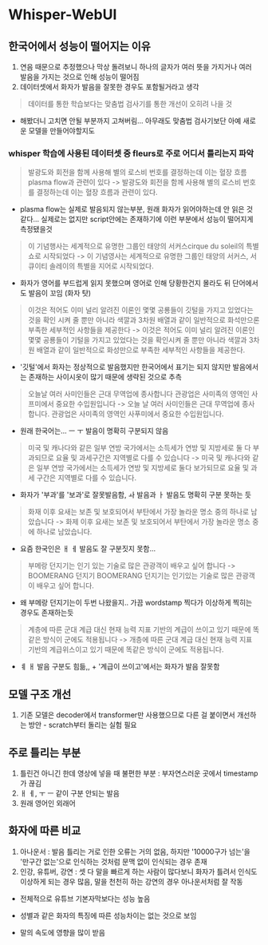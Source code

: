 # Whisper-WebUI

## 한국어에서 성능이 떨어지는 이유

1.  연음 때문으로 추정했으나 막상 돌려보니 하나의 글자가 여러 뜻을 가지거나 여러 발음을 가지는 것으로 인해 성능이 떨어짐
2.  데이터셋에서 화자가 발음을 잘못한 경우도 포함될거라고 생각

> 데이터를 통한 학습보다는 맞춤법 검사기를 통한 개선이 오히려 나을 것

- 해봤더니 고치면 안될 부분까지 고쳐버림... 아무래도 맞춤법 검사기보단 아예 새로운 모델을 만들어야할지도

### whisper 학습에 사용된 데이터셋 중 fleurs로 주로 어디서 틀리는지 파악

> 발광도와 회전을 함께 사용해 별의 로스비 번호를 결정하는데 이는 혈장 흐름plasma flow과 관련이 있다 -> 발광도와 회전을 함께 사용해 별의 로스비 번호를 결정하는데 이는 혈장 흐름과 관련이 있다.

- plasma flow는 실제로 발음되지 않는부분, 원래 화자가 읽어야하는데 안 읽은 것 같다... 실제로는 없지만 script안에는 존재하기에 이런 부분에서 성능이 떨어지게 측정됐을것

> 이 기념행사는 세계적으로 유명한 그룹인 태양의 서커스cirque du soleil의 특별 쇼로 시작되었다 -> 이 기념영사는 세계적으로 유명한 그룹인 태양의 서커스, 서큐이티 솔레이의 특별을 지어로 시작되었다.

- 화자가 영어를 부드럽게 읽지 못했으며 영어로 인해 당황한건지 몰라도 뒤 단어에서도 발음이 꼬임 (화자 탓)

> 이것은 적어도 이미 널리 알려진 이론인 몇몇 공룡들이 깃털을 가지고 있었다는 것을 확인 시켜 줄 뿐만 아니라 색깔과 3차원 배열과 같이 일반적으로 화석만으론 부족한 세부적인 사항들을 제공한다 -> 이것은 적어도 이미 널리 알려진 이론인 몇몇 공룡들이 기털을 가지고 있었다는 것을 확인시켜 줄 뿐만 아니라 색깔과 3차원 배열과 같이 일반적으로 화성만으로 부족한 세부적인 사항들을 제공한다.

- '깃털'에서 화자는 정상적으로 발음했지만 한국어에서 표기는 되지 않지만 발음에서는 존재하는 사이시옷이 많기 때문에 생략된 것으로 추측

> 오늘날 여러 사미인들은 근대 무역업에 종사합니다 관광업은 사미족의 영역인 사프미에서 중요한 수입원입니다 -> 오늘 날 여러 사미인들은 근대 무역업에 종사합니다. 관광업은 사미족의 영역인 사푸미에서 중요한 수입원입니다.

- 원래 한국어는... ㅡ ㅜ 발음이 명확히 구분되지 않음

> 미국 및 캐나다와 같은 일부 연방 국가에서는 소득세가 연방 및 지방세로 둘 다 부과되므로 요율 및 과세구간은 지역별로 다를 수 있습니다 -> 미국 및 캐나다와 같은 일부 연방 국가에서는 소득세가 연방 및 지방세로 둘다 보가되므로 요율 및 과세 구간은 지역별로 다를 수 있습니다.

- 화자가 '부과'를 '보과'로 잘못발음함, ㅘ 발음과 ㅏ 발음도 명확히 구분 못하는 듯

> 화재 이후 요새는 보존 및 보호되어서 부탄에서 가장 놀라운 명소 중의 하나로 남았습니다 -> 화제 이후 요새는 보존 및 보호되어서 부탄에서 가장 놀라운 명소 중에 하나로 남았습니다.

- 요즘 한국인은 ㅐ ㅔ 발음도 잘 구분짓지 못함...

> 부메랑 던지기는 인기 있는 기술로 많은 관광객이 배우고 싶어 합니다 -> BOOMERANG 던지기 BOOMERANG 던지기는 인기있는 기술로 많은 관광객이 배우고 싶어 합니다.

- 왜 부메랑 던지기는이 두번 나왔을지.. 가끔 wordstamp 찍다가 이상하게 찍히는 경우도 존재하는듯

> 계층에 따른 군대 계급 대신 현재 능력 지표 기반의 계급이 쓰이고 있기 때문에 똑같은 방식이 군에도 적용됩니다 -> 개층에 따른 군대 계급 대신 현재 능력 지표 기반의 계급위스이고 있기 때문에 똑같은 방식이 군에도 적용됩니다.

- ㅖ ㅐ 발음 구분도 힘듦,, + '계급이 쓰이고'에서는 화자가 발음 잘못함

## 모델 구조 개선

1.  기존 모델은 decoder에서 transformer만 사용했으므로 다른 걸 붙이면서 개선하는 방안 - scratch부터 돌리는 실험 필요

## 주로 틀리는 부분

1. 틀린건 아니긴 한데 영상에 넣을 때 불편한 부분 : 부자연스러운 곳에서 timestamp가 끊김
2. ㅐ ㅔ, ㅜ ㅡ 같이 구분 안되는 발음
3. 원래 영어인 외래어

## 화자에 따른 비교

1. 아나운서 : 발음 틀리는 거로 인한 오류는 거의 없음, 하지만 '10000구가 넘는'을 '만구간 없는'으로 인식하는 것처럼 문맥 없이 인식되는 경우 존재
2. 인강, 유튜버, 강연 : 셋 다 말을 빠르게 하는 사람이 많다보니 화자가 틀려서 인식도 이상하게 되는 경우 많음, 말을 천천히 하는 강연의 경우 아나운서처럼 잘 작동

- 전체적으로 유튜브 기본자막보다는 성능 높음

- 성별과 같은 화자의 특징에 따른 성능차이는 없는 것으로 보임

- 말의 속도에 영향을 많이 받음
